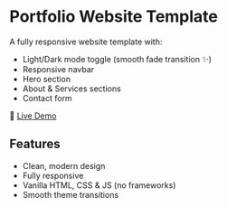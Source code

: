 # Portfolio Website Template

A fully responsive website template with:
- Light/Dark mode toggle (smooth fade transition ✨)
- Responsive navbar
- Hero section
- About & Services sections
- Contact form

🔗 [Live Demo](#############)

## Features
- Clean, modern design
- Fully responsive
- Vanilla HTML, CSS & JS (no frameworks)
- Smooth theme transitions
